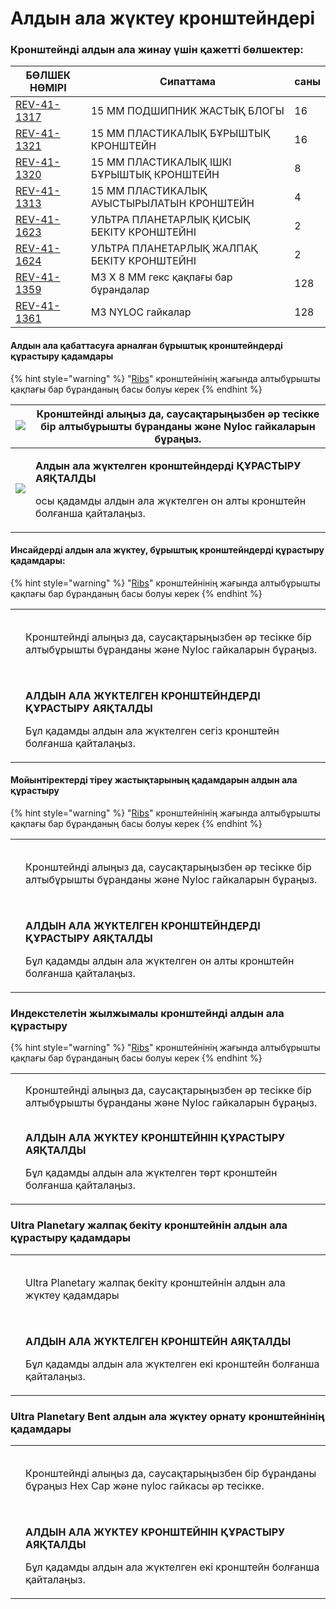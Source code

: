 # Алдын ала жүктеу кронштейндері

### Кронштейнді алдын ала жинау үшін қажетті бөлшектер:

| **БӨЛШЕК НӨМІРІ**                                         | **Сипаттама**                               | **саны** |
| --------------------------------------------------------- | ------------------------------------------- | -------- |
| ​[REV-41-1317](https://www.revrobotics.com/rev-41-1317/)​ | 15 ММ ПОДШИПНИК ЖАСТЫҚ БЛОГЫ                | 16       |
| ​[REV-41-1321](https://www.revrobotics.com/rev-41-1321/)​ | 15 ММ ПЛАСТИКАЛЫҚ БҰРЫШТЫҚ КРОНШТЕЙН        | 16       |
| ​[REV-41-1320](https://www.revrobotics.com/rev-41-1320/)​ | 15 ММ ПЛАСТИКАЛЫҚ ІШКІ БҰРЫШТЫҚ КРОНШТЕЙН   | 8        |
| ​[REV-41-1313](https://www.revrobotics.com/rev-41-1313/)​ | 15 ММ ПЛАСТИКАЛЫҚ АУЫСТЫРЫЛАТЫН КРОНШТЕЙН   | 4        |
| ​[REV-41-1623](https://www.revrobotics.com/rev-41-1623/)​ | УЛЬТРА ПЛАНЕТАРЛЫҚ ҚИСЫҚ БЕКІТУ КРОНШТЕЙНІ  | 2        |
| ​[REV-41-1624](https://www.revrobotics.com/rev-41-1624/)​ | УЛЬТРА ПЛАНЕТАРЛЫҚ ЖАЛПАҚ БЕКІТУ КРОНШТЕЙНІ | 2        |
| ​[REV-41-1359](https://www.revrobotics.com/rev-41-1359/)​ | M3 X 8 ММ гекс қақпағы бар бұрандалар       | 128      |
| ​[REV-41-1361](https://www.revrobotics.com/rev-41-1361/)​ | M3 NYLOC гайкалар                           | 128      |

#### Алдын ала қабаттасуға арналған бұрыштық кронштейндерді құрастыру қадамдары <a href="#stupenki-uglovykh-kronshteinov-dlya-predvaritelnoi-ukladki-vnakhlestku" id="stupenki-uglovykh-kronshteinov-dlya-predvaritelnoi-ukladki-vnakhlestku"></a>

{% hint style="warning" %}
"[Ribs](pre-loading-brackets.md)" кронштейнінің жағында алтыбұрышты қақпағы бар бұранданың басы болуы керек
{% endhint %}

| ​​![](https://2589213514-files.gitbook.io/\~/files/v0/b/gitbook-legacy-files/o/assets%2F-M5yw0n8IneF5-9ybLjT%2F-MCJO2HP8-0d6P3fQ3Wa%2F-MCNx86EB\_09X1vrmkWU%2FACD\_Pre-Load%20Lap%20Corner.svg?alt=media\&token=03832eed-6f36-4b96-997f-55a39b263f01)​​  | Кронштейнді алыңыз да, саусақтарыңызбен әр тесікке бір алтыбұрышты бұранданы және Nyloc гайкаларын бұраңыз.                                                 |
| -------------------------------------------------------------------------------------------------------------------------------------------------------------------------------------------------------------------------------------------------------- | ----------------------------------------------------------------------------------------------------------------------------------------------------------- |
| ​​![](https://2589213514-files.gitbook.io/\~/files/v0/b/gitbook-legacy-files/o/assets%2F-M5yw0n8IneF5-9ybLjT%2F-MCJO2HP8-0d6P3fQ3Wa%2F-MCNxhkHT6UAqtnYuThm%2FACD\_Pre-Loaded%20Lap%20Corner.svg?alt=media\&token=a2268b66-7528-43aa-95de-f73c8924e618)​​ | <p><strong>Алдын ала жүктелген кронштейндерді ҚҰРАСТЫРУ АЯҚТАЛДЫ</strong> </p><p>осы қадамды алдын ала жүктелген он алты кронштейн болғанша қайталаңыз.</p> |

#### Инсайдерді алдын ала жүктеу, бұрыштық кронштейндерді құрастыру қадамдары: <a href="#stupeni-uglovykh-kronshteinov-s-predvaritelnoi-zagruzkoi-insaidera" id="stupeni-uglovykh-kronshteinov-s-predvaritelnoi-zagruzkoi-insaidera"></a>

{% hint style="warning" %}
&#x20;"[Ribs](pre-loading-brackets.md)" кронштейнінің жағында алтыбұрышты қақпағы бар бұранданың басы болуы керек
{% endhint %}

|                                                                                                                                                                                                                                                                                                            |                                                                                                                                                          |
| ---------------------------------------------------------------------------------------------------------------------------------------------------------------------------------------------------------------------------------------------------------------------------------------------------------- | -------------------------------------------------------------------------------------------------------------------------------------------------------- |
| <p>​</p><p><img src="https://2589213514-files.gitbook.io/~/files/v0/b/gitbook-legacy-files/o/assets%2F-M5yw0n8IneF5-9ybLjT%2F-MCJO2HP8-0d6P3fQ3Wa%2F-MCNXpeKDlZTtYN5LK5J%2FACD_Pre-Load%20Corner.svg?alt=media&#x26;token=75e483e5-03c3-41de-931b-3b9982e779c1" alt="" data-size="original"></p><p>​</p>   | Кронштейнді алыңыз да, саусақтарыңызбен әр тесікке бір алтыбұрышты бұранданы және Nyloc гайкаларын бұраңыз.                                              |
| <p>​</p><p><img src="https://2589213514-files.gitbook.io/~/files/v0/b/gitbook-legacy-files/o/assets%2F-M5yw0n8IneF5-9ybLjT%2F-MCJO2HP8-0d6P3fQ3Wa%2F-MCNv_X2QEBoRk6yEPMW%2FACD_Pre-Loaded%20Corner.svg?alt=media&#x26;token=db3df393-dfbc-42aa-aa39-0d2195bcb3aa" alt="" data-size="original"></p><p>​</p> | <p><strong>АЛДЫН АЛА ЖҮКТЕЛГЕН КРОНШТЕЙНДЕРДІ ҚҰРАСТЫРУ АЯҚТАЛДЫ</strong></p><p>Бұл қадамды алдын ала жүктелген сегіз кронштейн болғанша қайталаңыз.</p> |

#### Мойынтіректерді тіреу жастықтарының қадамдарын алдын ала құрастыру <a href="#stupeni-uglovykh-kronshteinov-s-predvaritelnoi-zagruzkoi-insaidera" id="stupeni-uglovykh-kronshteinov-s-predvaritelnoi-zagruzkoi-insaidera"></a>

{% hint style="warning" %}
&#x20;"[Ribs](pre-loading-brackets.md)" кронштейнінің жағында алтыбұрышты қақпағы бар бұранданың басы болуы керек
{% endhint %}

|                                                                                                                                                                                                                                                                                                                   |                                                                                                                                                             |
| ----------------------------------------------------------------------------------------------------------------------------------------------------------------------------------------------------------------------------------------------------------------------------------------------------------------- | ----------------------------------------------------------------------------------------------------------------------------------------------------------- |
| <p>​</p><p><img src="https://2589213514-files.gitbook.io/~/files/v0/b/gitbook-legacy-files/o/assets%2F-M5yw0n8IneF5-9ybLjT%2F-MCJO2HP8-0d6P3fQ3Wa%2F-MCNzqXarvcRwKWKsQX8%2FACD_Pre-Load%20Pillow%20Block.svg?alt=media&#x26;token=cc672fd6-3a1b-43fe-baec-6f049ec9e55c" alt="" data-size="original"></p><p>​</p>  | Кронштейнді алыңыз да, саусақтарыңызбен әр тесікке бір алтыбұрышты бұранданы және Nyloc гайкаларын бұраңыз.                                                 |
| <p>​</p><p><img src="https://2589213514-files.gitbook.io/~/files/v0/b/gitbook-legacy-files/o/assets%2F-M5yw0n8IneF5-9ybLjT%2F-MCEN1axcQC8Et-VSY2v%2F-MCENatOdPYdhkS1PbeR%2FACD_Preloaded%20Pillow%20Block.svg?alt=media&#x26;token=89e735da-4d12-43a5-b114-ad9dfb1eeb4d" alt="" data-size="original"></p><p>​</p> | <p><strong>АЛДЫН АЛА ЖҮКТЕЛГЕН КРОНШТЕЙНДЕРДІ ҚҰРАСТЫРУ АЯҚТАЛДЫ</strong></p><p> Бұл қадамды алдын ала жүктелген он алты кронштейн болғанша қайталаңыз.</p> |

### Индекстелетін жылжымалы кронштейнді алдын ала құрастыру

{% hint style="warning" %}
&#x20;"[Ribs](pre-loading-brackets.md)" кронштейнінің жағында алтыбұрышты қақпағы бар бұранданың басы болуы керек
{% endhint %}

|                                                                                                                                                                                                                                                                                                           |                                                                                                                                                    |
| --------------------------------------------------------------------------------------------------------------------------------------------------------------------------------------------------------------------------------------------------------------------------------------------------------- | -------------------------------------------------------------------------------------------------------------------------------------------------- |
| <p>​</p><p><img src="https://2589213514-files.gitbook.io/~/files/v0/b/gitbook-legacy-files/o/assets%2F-M5yw0n8IneF5-9ybLjT%2F-MIzF43SJsd07qw1XST6%2F-MJ3xyVA_pLx34Ze8gxL%2Findexable%20motion%20brack%201.svg?alt=media&#x26;token=a2dd2eb5-f98a-45fa-a569-bf61a6b53a4b" alt="" data-size="original"></p> | Кронштейнді алыңыз да, саусақтарыңызбен әр тесікке бір алтыбұрышты бұранданы және Nyloc гайкаларын бұраңыз.                                        |
| <p>​</p><p><img src="https://2589213514-files.gitbook.io/~/files/v0/b/gitbook-legacy-files/o/assets%2F-M5yw0n8IneF5-9ybLjT%2F-MIzF43SJsd07qw1XST6%2F-MJ3yVPd-VSans8qu363%2Findexable%20motion%20brack%202.svg?alt=media&#x26;token=e66032c0-e38e-4ea8-afc7-f0d188e7a4e6" alt="" data-size="original"></p> | <p><strong>АЛДЫН АЛА ЖҮКТЕУ КРОНШТЕЙНІН ҚҰРАСТЫРУ АЯҚТАЛДЫ</strong></p><p> Бұл қадамды алдын ала жүктелген төрт кронштейн болғанша қайталаңыз.</p> |

### Ultra Planetary жалпақ бекіту кронштейнін алдын ала құрастыру қадамдары

|                                                                                                                                                                                                                                                                                                                  |                                                                                                                                          |
| ---------------------------------------------------------------------------------------------------------------------------------------------------------------------------------------------------------------------------------------------------------------------------------------------------------------- | ---------------------------------------------------------------------------------------------------------------------------------------- |
| <p>​</p><p><img src="https://2589213514-files.gitbook.io/~/files/v0/b/gitbook-legacy-files/o/assets%2F-M5yw0n8IneF5-9ybLjT%2F-MCEN1axcQC8Et-VSY2v%2F-MCENqBkbR1mX0qFn1GW%2FACD_Pre-Load%20Flat%20Motor.svg?alt=media&#x26;token=d7ebbad4-a4c2-4c84-b52e-d6d26757bad3" alt="" data-size="original"></p><p>​</p>   | Ultra Planetary жалпақ бекіту кронштейнін алдын ала жүктеу қадамдары                                                                     |
| <p>​</p><p><img src="https://2589213514-files.gitbook.io/~/files/v0/b/gitbook-legacy-files/o/assets%2F-M5yw0n8IneF5-9ybLjT%2F-MCEN1axcQC8Et-VSY2v%2F-MCENsl9WR9RnYAvFgi6%2FACD_Pre-Loaded%20Flat%20Motor.svg?alt=media&#x26;token=926ff103-e669-458f-88e4-9fb0c1a83827" alt="" data-size="original"></p><p>​</p> | <p><strong>АЛДЫН АЛА ЖҮКТЕЛГЕН КРОНШТЕЙН АЯҚТАЛДЫ</strong> </p><p>Бұл қадамды алдын ала жүктелген екі кронштейн болғанша қайталаңыз.</p> |

### Ultra Planetary Bent алдын ала жүктеу орнату кронштейнінің қадамдары

|                                                                                                                                                                                                                                                                                                                  |                                                                                                                                                   |
| ---------------------------------------------------------------------------------------------------------------------------------------------------------------------------------------------------------------------------------------------------------------------------------------------------------------- | ------------------------------------------------------------------------------------------------------------------------------------------------- |
| <p>​</p><p><img src="https://2589213514-files.gitbook.io/~/files/v0/b/gitbook-legacy-files/o/assets%2F-M5yw0n8IneF5-9ybLjT%2F-MCEN1axcQC8Et-VSY2v%2F-MCEO2r1N7zeTI_1F6VI%2FACD_Pre-Load%20Bent%20Motor.svg?alt=media&#x26;token=15a2bc94-c642-471e-9177-ad1fa9406280" alt="" data-size="original"></p><p>​</p>   | Кронштейнді алыңыз да, саусақтарыңызбен бір бұранданы бұраңыз Hex Cap және nyloc гайкасы әр тесікке.                                              |
| <p>​</p><p><img src="https://2589213514-files.gitbook.io/~/files/v0/b/gitbook-legacy-files/o/assets%2F-M5yw0n8IneF5-9ybLjT%2F-MCEN1axcQC8Et-VSY2v%2F-MCEO5TdZNg902z_x7Gz%2FACD_Pre-Loaded%20Bent%20Motor.svg?alt=media&#x26;token=2b74817c-2a8a-4586-b0cd-3956457ddff9" alt="" data-size="original"></p><p>​</p> | <p><strong>АЛДЫН АЛА ЖҮКТЕУ КРОНШТЕЙНІН ҚҰРАСТЫРУ АЯҚТАЛДЫ</strong> </p><p>Бұл қадамды алдын ала жүктелген екі кронштейн болғанша қайталаңыз.</p> |
